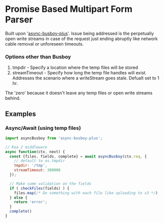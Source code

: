 # Promise Based Multipart Form Parser

Built upon '[async-busboy-plus](https://github.com/xiaoliang2233/async-busboy)'. Issue being addressed is the perpetually open write streams in case of the request just ending abruptly like network cable removal or unforeseen timeouts.
 
### Options other than Busboy
1. tmpdir - Specify a location where the temp files will be stored
2. streamTimeout - Specify how long the temp file handles will exist. Addresses the scenario where a writeStream goes stale. Defualt set to 1 hr. 

The 'zero' because it doesn't leave any temp files or open write streams behind.

## Examples

### Async/Await (using temp files)
```js
import asyncBusboy from 'async-busboy-plus';

// Koa 2 middleware
async function(ctx, next) {
  const {files, fields, complete} = await asyncBusboy(ctx.req, {
    // default to os.tmpdir
    tmpdir: '/tmp',
    streamTimeout: 300000
  });

  // Make some validation on the fields
  if ( checkFiles(fields) ) {
    files.map(/* Do something with each file like uploading to s3 */)
  } else {
    return 'error';
  }
  complete()
}
```

